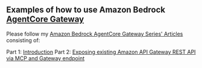 ## Examples of how to use Amazon Bedrock [AgentCore Gateway](https://docs.aws.amazon.com/bedrock-agentcore/latest/devguide/gateway.html)

Please follow my [Amazon Bedrock AgentCore Gateway Series' Articles](https://dev.to/vkazulkin/series/32759) consisting of:  

Part 1: [Introduction](https://dev.to/aws-heroes/amazon-bedrock-agentcore-gateway-part-1-introduction-1pjl)
Part 2: [Exposing existing Amazon API Gateway REST API via MCP and Gateway endpoint ](https://dev.to/aws-heroes/amazon-bedrock-agentcore-gateway-part-2-exposing-existing-amazon-api-gateway-rest-api-via-mcp-and-4458)  


